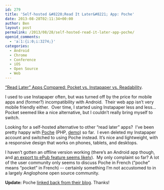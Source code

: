 ```yaml
---
id: 279
title: 'Self-hosted &#8220;Read It Later&#8221; App: Poche'
date: 2013-08-28T02:11:34+00:00
author: Ben
layout: post
permalink: /2013/08/28/self-hosted-read-it-later-app-poche/
openid_comments:
  - 'a:1:{i:0;i:3274;}'
categories:
  - Android
  - Chrome
  - Conference
  - iOS
  - Open Source
  - Web
---
```

[&#8220;Read Later&#8221; Apps Compared: Pocket vs. Instapaper vs. Readability](http://lifehacker.com/5894995/bookmark-and-read-later-apps-compared-read-it-later-vs-instapaper-vs-readability).

I used to use Instapaper often, but was turned off by the price for mobile apps and (former?) incompatibility with Android.  Their web app isn&#8217;t very mobile friendly either.  Over time, I started using Instapaper less and less... Pocket seemed like a nice alternative, but I couldn&#8217;t really bring myself to switch.

Looking for a self-hosted alternative to other &#8220;read later&#8221; apps?  I&#8217;ve been pretty happy with [Poche](https://github.com/inthepoche/poche) (PHP, [demo](http://demo.inthepoche.com/)) so far.  I even deleted my Instapaper account and switched to using Poche instead. It&#8217;s nice and lightweight, with a responsive design that works on phones, tablets, and desktops.

I haven&#8217;t gotten an offline version working (there&#8217;s an Android app though, and [an export to ePub feature seems likely](https://github.com/inthepoche/poche/issues/79)).  My only complaint so far? A lot of the user community only seems to discuss Poche in French (&#8220;poche&#8221; means &#8220;pocket&#8221; in French) -- certainly something I&#8217;m not accustomed to in a largely Anglophone open source community.

**Update:** Poche [linked back from their blog](http://blog.inthepoche.com/post/61843174182/looking-for-a-self-hosted-alternative-to-other). Thanks!